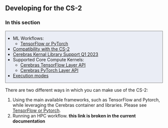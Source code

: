 ## Developing for the CS-2

### In this section
<div style="background-color:#eaedf5; border:thin solid gray; margin:7 px;">
<ul style="list=style-type:none;">
  <li>ML Workflows: 
    <ul  style="list=style-type:none;">
      <li><a href="https://www.psc.edu/resources/neocortex/docs/developing-for-cs/#tensorflow-or-pytorch">TensorFlow or PyTorch</a></li>
    </ul>
<li><a href="https://www.psc.edu/resources/neocortex/docs/developing-for-cs/(#compatibility-with-the-cs-2">Compatibility with the CS-2</a></li>
<li><a href="https://www.psc.edu/resources/neocortex/docs/developing-for-cs/#cerebras-kernel-library-support-q123">Cerebras Kernal Library Support Q1 2023</a></li>
<li>Supported Core Compute Kernels:
  <ul>
   <li><a href="https://www.psc.edu/resources/neocortex/docs/developing-for-cs/#cerebras-tensorflow-layer-api">Cerebras TensorFlow Layer API</a></li>
   <li><a href="https://www.psc.edu/resources/neocortex/docs/developing-for-cs/#cerebras-pytorch-layer-api">Cerebras PyTorch Layer API</a></li>
  </ul>
  </li>
<li><a href="https://www.psc.edu/resources/neocortex/docs/developing-for-cs/#execution-modes">Execution modes</a></li>
</ul>
</div>
        
There are two different ways in which you can  make use of the CS-2:  
1. Using the main available frameworks, such as TensorFlow and Pytorch, while leveraging the Cerebras container and libraries. Please see [TensorFlow or Pytorch](https://www.psc.edu/resources/neocortex/docs/developing-for-cs/#tensorflow-or-pytorch).
2. Running an HPC workflow.  **this link is broken in the current documentation**
  
